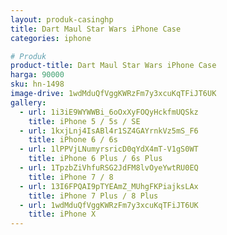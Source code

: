 ```yaml
---
layout: produk-casinghp
title: Dart Maul Star Wars iPhone Case
categories: iphone

# Produk
product-title: Dart Maul Star Wars iPhone Case
harga: 90000
sku: hn-1498
image-drive: 1wdMduQfVggKWRzFm7y3xcuKqTFiJT6UK
gallery:
  - url: 1i3iE9WYWWBi_6oOxXyFOQyHckfmUQSkz
    title: iPhone 5 / 5s / SE
  - url: 1kxjLnj4IsABl4r1SZ4GAYrnkVz5mS_F6
    title: iPhone 6 / 6s
  - url: 1lPPVjLNumyrsricD0qYdX4mT-V1gS0WT
    title: iPhone 6 Plus / 6s Plus
  - url: 1TpzbZiVhfuRSG2JdFM8lvOyeYwtRU0EQ
    title: iPhone 7 / 8
  - url: 13I6FPQAI9pTYEAmZ_MUhgFKPiajksLAx
    title: iPhone 7 Plus / 8 Plus
  - url: 1wdMduQfVggKWRzFm7y3xcuKqTFiJT6UK
    title: iPhone X
---
```

